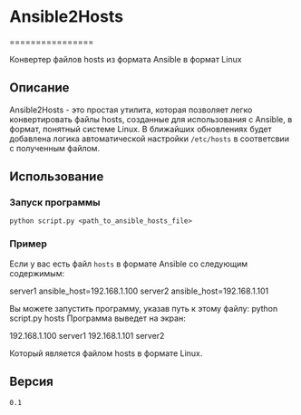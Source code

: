 # Ansible2Hosts
================

Конвертер файлов hosts из формата Ansible в формат Linux

## Описание
 Ansible2Hosts - это простая утилита, которая позволяет легко конвертировать файлы hosts, созданные для использования с Ansible, в формат, понятный системе Linux.
 В ближайших обновлениях будет добавлена логика автоматической настройки `/etc/hosts` в соответсвии с полученным файлом.

## Использование
### Запуск программы
`python script.py <path_to_ansible_hosts_file>`

### Пример
Если у вас есть файл `hosts` в формате Ansible со следующим содержимым:

server1 ansible_host=192.168.1.100
server2 ansible_host=192.168.1.101

Вы можете запустить программу, указав путь к этому файлу:
python script.py hosts
Программа выведет на экран:

192.168.1.100 server1
192.168.1.101 server2

Который является файлом hosts в формате Linux.

## Версия
`0.1`